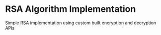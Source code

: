 # RSA Algorithm Implementation
Simple RSA implementation using custom built encryption and decryption APIs

